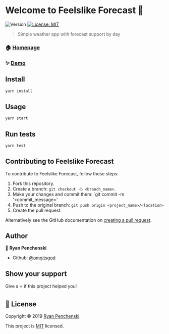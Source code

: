 # Welcome to Feelslike Forecast 👋
![Version](https://img.shields.io/badge/version-0.1.0-blue.svg?cacheSeconds=2592000)
[![License: MIT](https://img.shields.io/badge/License-MIT-yellow.svg)](https://github.com/omgitsgod/feelslike-forecast/blob/master/LICENSE)

> Simple weather app with forecast support by day

### 🏠 [Homepage](https://github.com/omgitsgod/feelslike-forecast)

### ✨ [Demo](https://feelslike.netlify.com)

## Install

```sh
yarn install
```

## Usage

```sh
yarn start
```

## Run tests

```sh
yarn test
```

## Contributing to Feelslike Forecast

To contribute to Feelslike Forecast, follow these steps:

1. Fork this repository.
2. Create a branch: `git checkout -b <branch_name>`.
3. Make your changes and commit them: `git commit -m '<commit_message>'
4. Push to the original branch: `git push origin <project_name>/<location>`
5. Create the pull request.

Alternatively see the GitHub documentation on [creating a pull request](https://help.github.com/en/github/collaborating-with-issues-and-pull-requests/creating-a-pull-request).

## Author

👤 **Ryan Penchenski**

* Github: [@omgitsgod](https://github.com/omgitsgod)

## Show your support

Give a ⭐️ if this project helped you!


## 📝 License

Copyright © 2019 [Ryan Penchenski](https://github.com/omgitsgod).

This project is [MIT](https://github.com/omgitsgod/feelslike-forecast/blob/master/LICENSE) licensed.
